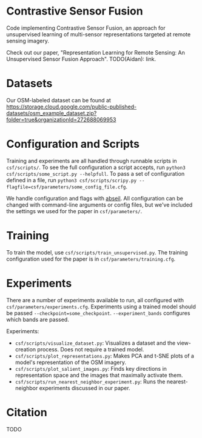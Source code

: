 # Contrastive Sensor Fusion
Code implementing Contrastive Sensor Fusion, an approach for unsupervised learning of multi-sensor representations targeted at remote sensing imagery.

Check out our paper, "Representation Learning for Remote Sensing: An Unsupervised Sensor Fusion Approach".
TODO(Aidan): link.

# Datasets
Our OSM-labeled dataset can be found at https://storage.cloud.google.com/public-published-datasets/osm_example_dataset.zip?folder=true&organizationId=272688069953

# Configuration and Scripts
Training and experiments are all handled through runnable scripts in `csf/scripts/`.
To see the full configuration a script accepts, run `python3 csf/scripts/some_script.py --helpfull`. 
To pass a set of configuration defined in a file, run `python3 csf/scripts/scripy.py --flagfile=csf/parameters/some_config_file.cfg`.

We handle configuration and flags with [abseil](https://github.com/abseil/abseil-py).
All configuration can be changed with command-line arguments or config files, but we've included the settings we used for the paper in `csf/parameters/`.

# Training
To train the model, use `csf/scripts/train_unsupervised.py`.
The training configuration used for the paper is in `csf/parameters/training.cfg`.

# Experiments
There are a number of experiments available to run, all configured with `csf/parameters/experiments.cfg`.
Experiments using a trained model should be passed `--checkpoint=some_checkpoint`.
`--experiment_bands` configures which bands are passed.

Experiments:
 - `csf/scripts/visualize_dataset.py`: Visualizes a dataset and the view-creation process. Does not require a trained model.
 - `csf/scripts/plot_representations.py`: Makes PCA and t-SNE plots of a model's representation of the OSM imagery.
 - `csf/scripts/plot_salient_images.py`: Finds key directions in representation space and the images that maximally activate them.
 - `csf/scripts/run_nearest_neighbor_experiment.py`: Runs the nearest-neighbor experiments discussed in our paper.

# Citation
TODO

